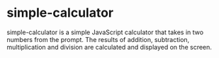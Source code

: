 # simple-calculator

simple-calculator is a simple JavaScript calculator that takes in two numbers from the prompt.
The results of addition, subtraction, multiplication and division are calculated and
displayed on the screen.
